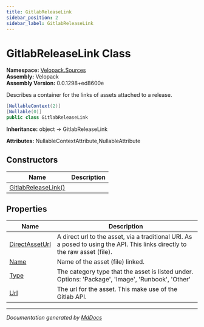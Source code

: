 ```yaml
---
title: GitlabReleaseLink
sidebar_position: 2
sidebar_label: GitlabReleaseLink
---
```

<!--  
  <auto-generated>   
    The contents of this file were generated by a tool.  
    Changes to this file may be list if the file is regenerated  
  </auto-generated>   
-->

# GitlabReleaseLink Class

**Namespace:** [Velopack.Sources](../index.md)  
**Assembly:** Velopack  
**Assembly Version:** 0.0.1298+ed8600e

Describes a container for the links of assets attached to a release.

```csharp
[NullableContext(2)]
[Nullable(0)]
public class GitlabReleaseLink
```

**Inheritance:** object → GitlabReleaseLink

**Attributes:** NullableContextAttribute,NullableAttribute

## Constructors

| Name                                         | Description |
| -------------------------------------------- | ----------- |
| [GitlabReleaseLink()](constructors/index.md) |             |

## Properties

| Name                                           | Description                                                                                                                  |
| ---------------------------------------------- | ---------------------------------------------------------------------------------------------------------------------------- |
| [DirectAssetUrl](properties/DirectAssetUrl.md) | A direct url to the asset, via a traditional URl.  As a posed to using the API. This links directly to the raw asset (file). |
| [Name](properties/Name.md)                     | Name of the asset (file) linked.                                                                                             |
| [Type](properties/Type.md)                     | The category type that the asset is listed under. Options: 'Package', 'Image', 'Runbook', 'Other'                            |
| [Url](properties/Url.md)                       | The url for the asset. This make use of the Gitlab API.                                                                      |

___

*Documentation generated by [MdDocs](https://github.com/ap0llo/mddocs)*
